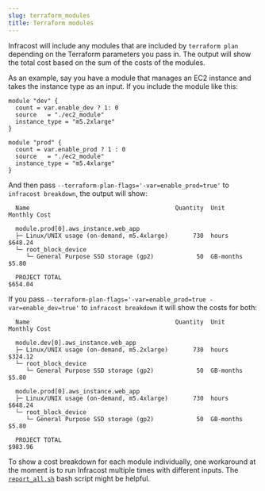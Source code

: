 ```yaml
---
slug: terraform_modules
title: Terraform modules
---
```


Infracost will include any modules that are included by `terraform plan` depending on the Terraform parameters you pass in. The output will show the total cost based on the sum of the costs of the modules.

As an example, say you have a module that manages an EC2 instance and takes the instance type as an input. If you include the module like this:

```hcl
module "dev" {
  count = var.enable_dev ? 1: 0
  source   = "./ec2_module"
  instance_type = "m5.2xlarge"
}

module "prod" {
  count = var.enable_prod ? 1 : 0
  source   = "./ec2_module"
  instance_type = "m5.4xlarge"
}
```

And then pass `--terraform-plan-flags='-var=enable_prod=true'` to `infracost breakdown`, the output will show:

```
  Name                                         Quantity  Unit                 Monthly Cost

  module.prod[0].aws_instance.web_app
  ├─ Linux/UNIX usage (on-demand, m5.4xlarge)       730  hours                     $648.24
  └─ root_block_device
     └─ General Purpose SSD storage (gp2)            50  GB-months                   $5.80

  PROJECT TOTAL                                                                    $654.04
```

If you pass `--terraform-plan-flags='-var=enable_prod=true -var=enable_dev=true'` to `infracost breakdown` it will show the costs for both:

```
  Name                                         Quantity  Unit                 Monthly Cost

  module.dev[0].aws_instance.web_app
  ├─ Linux/UNIX usage (on-demand, m5.2xlarge)       730  hours                     $324.12
  └─ root_block_device
     └─ General Purpose SSD storage (gp2)            50  GB-months                   $5.80

  module.prod[0].aws_instance.web_app
  ├─ Linux/UNIX usage (on-demand, m5.4xlarge)       730  hours                     $648.24
  └─ root_block_device
     └─ General Purpose SSD storage (gp2)            50  GB-months                   $5.80

  PROJECT TOTAL                                                                    $983.96
```

To show a cost breakdown for each module individually, one workaround at the moment is to run Infracost multiple times with different inputs. The [`report_all.sh`](/docs/multi_project/report#bulk-run) bash script might be helpful.
